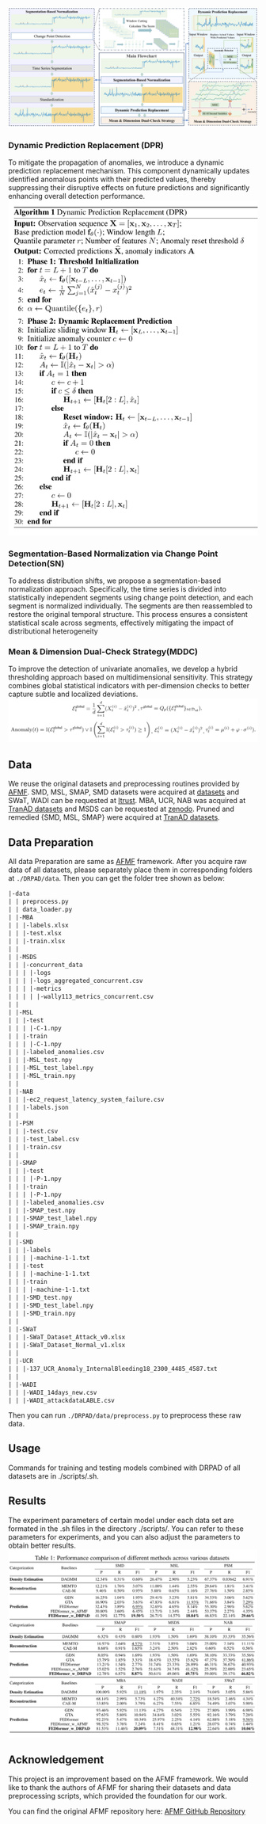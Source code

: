 
![main_img](img/main_image.jpg)
### Dynamic Prediction Replacement (DPR)
To mitigate the propagation of anomalies, we introduce a dynamic prediction replacement mechanism. This component dynamically updates identified anomalous points with their predicted values, thereby suppressing their disruptive effects on future predictions and significantly enhancing overall detection performance.
![alg](img/alg.png)
### Segmentation-Based Normalization via Change Point Detection(SN)
To address distribution shifts, we propose a segmentation-based normalization approach. Specifically, the time series is divided into statistically independent segments using change point detection, and each segment is normalized individually. The segments are then reassembled to restore the original temporal structure. This process ensures a consistent statistical scale across segments, effectively mitigating the impact of distributional heterogeneity
### Mean \& Dimension Dual-Check Strategy(MDDC)
To improve the detection of univariate anomalies, we develop a hybrid thresholding approach based on multidimensional sensitivity. This strategy combines global statistical indicators with per-dimension checks to better capture subtle and localized deviations.
![equ](img/equ.png)




## Data
We reuse the original datasets and preprocessing routines provided by [AFMF](https://github.com/OrigamiSL/AFMF?tab=readme-ov-file). SMD, MSL, SMAP, SMD datasets were acquired at [datasets](https://drive.google.com/drive/folders/1gisthCoE-RrKJ0j3KPV7xiibhHWT9qRm?usp=sharing) and SWaT, WADI can be requested at [Itrust](https://itrust.sutd.edu.sg/itrust-labs_datasets). MBA, UCR, NAB was acquired at [TranAD datasets](https://github.com/imperial-qore/TranAD/tree/main/data/) and MSDS can be requested at [zenodo](https://zenodo.org/record/3549604). Pruned and remedied {SMD, MSL, SMAP} were acquired at [TranAD datasets](https://github.com/imperial-qore/TranAD/tree/main/data/).

## Data Preparation

All data Preparation are same as [AFMF](https://github.com/OrigamiSL/AFMF?tab=readme-ov-file) framework.
After you acquire raw data of all datasets, please separately place them in corresponding folders at `./DRPAD/data`. Then you can get the folder tree shown as below:
```
|-data
| | preprocess.py
| | data_loader.py
| |-MBA
| | |-labels.xlsx
| | |-test.xlsx
| | |-train.xlsx
| |
| |-MSDS
| | |-concurrent_data
| | | |-logs
| | | |-logs_aggregated_concurrent.csv
| | | |-metrics
| | | | |-wally113_metrics_concurrent.csv
| |
| |-MSL
| | |-test
| | | |-C-1.npy
| | |-train
| | | |-C-1.npy
| | |-labeled_anomalies.csv
| | |-MSL_test.npy
| | |-MSL_test_label.npy
| | |-MSL_train.npy
| |
| |-NAB
| | |-ec2_request_latency_system_failure.csv
| | |-labels.json
| |
| |-PSM
| | |-test.csv
| | |-test_label.csv
| | |-train.csv
| |
| |-SMAP
| | |-test
| | | |-P-1.npy
| | |-train
| | | |-P-1.npy
| | |-labeled_anomalies.csv
| | |-SMAP_test.npy
| | |-SMAP_test_label.npy
| | |-SMAP_train.npy
| |
| |-SMD
| | |-labels
| | | |-machine-1-1.txt
| | |-test
| | | |-machine-1-1.txt
| | |-train
| | | |-machine-1-1.txt
| | |-SMD_test.npy
| | |-SMD_test_label.npy
| | |-SMD_train.npy
| |
| |-SWaT
| | |-SWaT_Dataset_Attack_v0.xlsx
| | |-SWaT_Dataset_Normal_v1.xlsx
| |
| |-UCR
| | |-137_UCR_Anomaly_InternalBleeding18_2300_4485_4587.txt
| |
| |-WADI
| | |-WADI_14days_new.csv
| | |-WADI_attackdataLABLE.csv

```
Then you can run  `./DRPAD/data/preprocess.py`  to preprocess these raw data. 

## Usage
Commands for training and testing models combined with DRPAD of all datasets are in ./scripts/<model>.sh.

## Results
The experiment parameters of certain model under each data set are formated in the <model>.sh files in the directory ./scripts/. You can refer to these parameters for experiments, and you can also adjust the parameters to obtain better results.
![result](img/results.png)

## Acknowledgement

This project is an improvement based on the AFMF framework. We would like to thank the authors of AFMF for sharing their datasets and data preprocessing scripts, which provided the foundation for our work.

You can find the original AFMF repository here: [AFMF GitHub Repository]([https://github.com/xxx/AFMF](https://github.com/OrigamiSL/AFMF))

